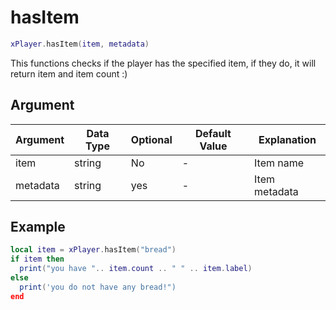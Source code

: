 # hasItem

```lua
xPlayer.hasItem(item, metadata)
```

This functions checks if the player has the specified item, if they do, it will return item and item count :)

## Argument

| Argument   | Data Type | Optional | Default Value | Explanation |
|------------|-----------|----------|---------------|-------------|
| item  | string    | No       | -             | Item name |
| metadata  | string    | yes      | -             | Item metadata |

## Example

```lua
local item = xPlayer.hasItem("bread")
if item then
  print("you have ".. item.count .. " " .. item.label)
else
  print('you do not have any bread!")
end
```
